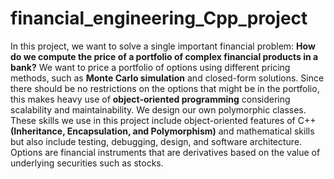 # financial_engineering_Cpp_project
In this project, we want to solve a single important financial problem: **How do we compute the price of a portfolio of complex financial products in a bank?** We want to price a portfolio of options using
different pricing methods, such as **Monte Carlo simulation** and closed-form solutions. Since there should be no restrictions on the options that might be in the portfolio, this makes heavy use of
**object-oriented programming** considering scalability and maintainability. We design our own polymorphic classes. These skills we use in this project include object-oriented features of
C++ **(Inheritance, Encapsulation, and Polymorphism)** and mathematical skills but also include testing, debugging, design, and software architecture. Options are financial instruments that are
derivatives based on the value of underlying securities such as stocks.
